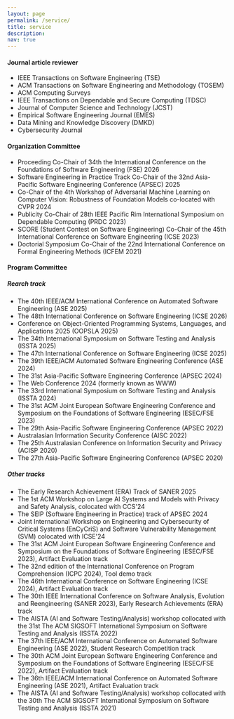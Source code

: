 ```yaml
---
layout: page
permalink: /service/
title: service
description:
nav: true
---
```


#### Journal article reviewer
* IEEE Transactions on Software Engineering (TSE)
* ACM Transactions on Software Engineering and Methodology (TOSEM)
* ACM Computing Surveys
* IEEE Transactions on Dependable and Secure Computing (TDSC)
* Journal of Computer Science and Technology (JCST)
* Empirical Software Engineering Journal (EMES)
* Data Mining and Knowledge Discovery (DMKD)
* Cybersecurity Journal


#### Organization Committee
* Proceeding Co-Chair of 34th the International Conference on the Foundations of Software Engineering (FSE) 2026
* Software Engineering in Practice Track Co-Chair of the 32nd Asia-Pacific Software Engineering Conference (APSEC) 2025
* Co-Chair of the 4th Workshop of Adversarial Machine Learning on Computer Vision: Robustness of Foundation Models co-located with CVPR 2024
* Publicity Co-Chair of 28th IEEE Pacific Rim International Symposium on Dependable Computing (PRDC 2023)
* SCORE (Student Contest on Software Engineering) Co-Chair of the 45th International Conference on Software Engineering (ICSE 2023)
* Doctorial Symposium Co-Chair of the 22nd International Conference on Formal Engineering Methods (ICFEM 2021)


#### Program Committee
##### Rearch track
* The 40th IEEE/ACM International Conference on Automated Software Engineering (ASE 2025)
* The 48th International Conference on Software Engineering (ICSE 2026)
* Conference on Object-Oriented Programming Systems, Languages, and Applications 2025 (OOPSLA 2025)
* The 34th International Symposium on Software Testing and Analysis (ISSTA 2025)
* The 47th International Conference on Software Engineering (ICSE 2025)
* The 39th IEEE/ACM Automated Software Engineering Conference (ASE 2024)
* The 31st Asia-Pacific Software Engineering Conference (APSEC 2024)
* The Web Conference 2024 (formerly known as WWW)
* The 33rd International Symposium on Software Testing and Analysis (ISSTA 2024)
* The 31st ACM Joint European Software Engineering Conference and Symposium on the Foundations of Software Engineering (ESEC/FSE 2023)
* The 29th Asia-Pacific Software Engineering Conference (APSEC 2022)
* Australasian Information Security Conference (AISC 2022)
* The 25th Australasian Conference on Information Security and Privacy (ACISP 2020)
* The 27th Asia-Pacific Software Engineering Conference (APSEC 2020)

##### Other tracks
* The Early Research Achievement (ERA) Track of SANER 2025
* The 1st ACM Workshop on Large AI Systems and Models with Privacy and Safety Analysis, colocated with CCS'24
* The SEIP (Software Engineering in Practice) track of APSEC 2024
* Joint International Workshop on Engineering and Cybersecurity  of Critical Systems (EnCyCriS) and Software Vulnerability Management (SVM) colocated with ICSE'24
* The 31st ACM Joint European Software Engineering Conference and Symposium on the Foundations of Software Engineering (ESEC/FSE 2023), Artifact Evaluation track
* The 32nd edition of the International Conference on Program Comprehension (ICPC 2024), Tool demo track
* The 46th International Conference on Software Engineering (ICSE 2024), Artifact Evaluation track
* The 30th IEEE International Conference on Software Analysis, Evolution and Reengineering (SANER 2023), Early Research Achievements (ERA) track
* The AISTA (AI and Software Testing/Analysis) workshop collocated with the 31st The ACM SIGSOFT International Symposium on Software Testing and Analysis (ISSTA 2022) 
* The 37th IEEE/ACM International Conference on Automated Software Engineering (ASE 2022), Student Research Competition track 
* The 30th ACM Joint European Software Engineering Conference and Symposium on the Foundations of Software Engineering (ESEC/FSE 2022), Artifact Evaluation track
* The 36th IEEE/ACM International Conference on Automated Software Engineering (ASE 2021), Artifact Evaluation track
* The AISTA (AI and Software Testing/Analysis) workshop collocated with the 30th The ACM SIGSOFT International Symposium on Software Testing and Analysis (ISSTA 2021)



